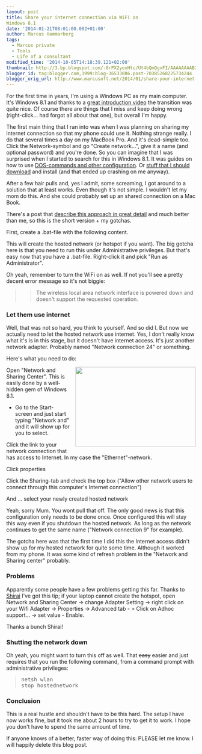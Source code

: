 ```yaml
---
layout: post
title: Share your internet connection via WiFi on
Windows 8.1
date: '2014-01-21T08:01:00.002+01:00'
author: Marcus Hammarberg
tags:
  - Marcus private
  - Tools
  - Life of a consultant
modified_time: '2014-10-05T14:18:39.121+02:00'
thumbnail: http://3.bp.blogspot.com/-8rPX2yoxHtc/Ut4bQmQgvFI/AAAAAAAAB2g/iG-Vu-z5u9s/s72-c/network+configuration+for+wifi+hotspot.png
blogger_id: tag:blogger.com,1999:blog-36533086.post-70385268225734244
blogger_orig_url: http://www.marcusoft.net/2014/01/share-your-internet-connection-via-wifi.html
---
```



<div dir="ltr" style="text-align: left;" trbidi="on">

<div dir="ltr" style="text-align: left;" trbidi="on">

For the first time in years, I'm using a Windows PC as my main computer.
It's Windows 8.1 and thanks to a <a
href="http://www.hanselman.com/blog/TheMissingWindows8InstructionalVideo.aspx"
target="_blank">great introduction video</a> the transition was quite
nice. Of course there are things that I miss and keep doing wrong
(right-click... had forgot all about that one), but overall I'm happy.

The first main thing that I ran into was when I was planning on sharing
my internet connection so that my phone could use it. Nothing strange
really. I do that several times a day on my MacBook Pro. And it's
dead-simple too. Click the Network-symbol and go "Create network...",
give it a name (and optional password) and you're done.
So you can imagine that I was surprised when I
started to search for this in Windows 8.1. It was guides on how to use
<a href="http://www.youtube.com/watch?v=edc8V9hjUw4"
target="_blank">DOS-commands and other configuration</a>. Or
<a href="http://virtualrouter.codeplex.com/" target="_blank">stuff that
I should download</a> and install (and that ended up crashing on me
anyway).

After a few hair pulls and, yes I admit, some screaming, I got around to
a solution that at least works. Even though it's not simple. I wouldn't
let my mom do this. And she could probably set up an shared connection
on a Mac Book.

There's a post that <a
href="http://techotv.com/windows-8-internet-sharing-wifi-hotspot-wireless-ad-hoc/"
target="_blank">describe this approach in great detail</a> and much
better than me, so this is the short version + my gotchas.

First, create a .bat-file with the following content. 

</div>

This will create the hosted network (or hotspot if you want). The big
gotcha here is that you need to run this under Administrative
privileges. But that's easy now that you have a .bat-file. Right-click
it and pick "Run as Administrator".

Oh yeah, remember to turn the WiFi on as well. If not you'll see a
pretty decent error message so it's not biggie:

> > The wireless local area network interface is powered down and
> > doesn't support the requested operation.

### Let them use internet

Well, that was not so hard, you think to yourself. And so did I. But now
we actually need to let the hosted network use internet. Yes, I don't
really know what it's is in this stage, but it doesn't have internet
access. It's just another network adapter. Probably named "Network
connection 24" or something.

Here's what you need to do:

<div class="separator" style="clear: both; text-align: center;">

<a
href="http://3.bp.blogspot.com/-8rPX2yoxHtc/Ut4bQmQgvFI/AAAAAAAAB2g/iG-Vu-z5u9s/s1600/network+configuration+for+wifi+hotspot.png"
data-imageanchor="1"
style="clear: right; float: right; margin-bottom: 1em; margin-left: 1em;"><img
src="http://3.bp.blogspot.com/-8rPX2yoxHtc/Ut4bQmQgvFI/AAAAAAAAB2g/iG-Vu-z5u9s/s1600/network+configuration+for+wifi+hotspot.png"
data-border="0" width="320" height="212" /></a>

</div>

Open "Network and Sharing Center". This is easily done by a well-hidden
gem of Windows 8.1. 

-   Go to the Start-screen and just start typing "Network and" and it
    will show up for you to select. 

Click the link to your network connection that has access to Internet.
In my case the "Ethernet"-network.

Click properties

Click the Sharing-tab and check the top box ("Allow other network users
to connect through this computer's Internet connection")

And ... select your newly created hosted network

<div>

Yeah, sorry Mum. You wont pull that off. The only good news is that this
configuration only needs to be done once. Once configured this will stay
this way even if you shutdown the hosted network. As long as the network
continues to get the same name ("Network connection 9" for example). 

</div>

<div>



</div>

<div>

The gotcha here was that the first time I did this the Internet access
didn't show up for my hosted network for quite some time. Although it
worked from my phone. It was some kind of refresh problem in the
"Network and Sharing center" probably.

### Problems

Apparently some people have a few problems getting this far. Thanks to
<a href="https://disqus.com/home/user/disqus_8bpw1NO5Db"
target="_blank">Shirai</a> I've got this tip; if your laptop cannot
create the hotspot, open Network and Sharing Center -\> change Adapter
Setting -\> right click on your Wifi Adapter -\> Properties -\> Advanced
tab - \> Click on Adhoc support... -\> set value - Enable.

Thanks a bunch Shirai!

</div>

### Shutting the network down

<div>

Oh yeah, you might want to turn this off as well. That ~~easy~~ easier
and just requires that you run the following command, from a command
prompt with administrative privileges:

</div>

> <span style="font-family: monospace; white-space: pre;">netsh wlan
> stop hostednetwork

### Conclusion

This is a real hustle and shouldn't have to be this hard. The setup I
have now works fine, but it took me about 2 hours to try to get it to
work. I hope you don't have to spend the same amount of time.

If anyone knows of a better, faster way of doing this: PLEASE let me
know. I will happily delete this blog post.

</div>
